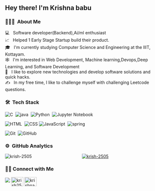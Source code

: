<h2>Hey there! I'm Krishna babu</h2>

### 👨🏻‍💻 &nbsp;About Me
💻 &nbsp; Software developer(Backend),Ai/ml enthusiast \
📈 &nbsp; Helped 1 Early Stage Startup build their product.\
🎓 &nbsp; I'm currently studying Computer Science and Engineering at the IIIT, Kottayam.\
🕸️ &nbsp; I'm interested in Web Development, Machine learning,Devops,Deep Learning, and Software Development\
📝 &nbsp; I like to explore new technologies and develop software solutions and quick hacks.\
✍️ &nbsp; In my free time, I like to challenge myself with challenging Leetcode questions. 

<!-- <img alt="Night Coding" src="./assets/Night-Coding.gif" align="right"/> -->

### 🛠 &nbsp;Tech Stack
![C](https://img.shields.io/badge/-C-05122A?style=flat&logo=C&logoColor=A8B9CC)&nbsp;
![java](https://img.shields.io/badge/-java-05122A?style=flat&logo=C%2B%2B&logoColor=00599C)&nbsp;
![Python](https://img.shields.io/badge/-Python-05122A?style=flat&logo=python)&nbsp;
![Jupyter Notebook](https://img.shields.io/badge/-Jupyter%20Notebook-05122A?style=flat&logo=jupyter) 
<!-- ![Java](https://img.shields.io/badge/-Java-05122A?style=flat&logo=Java&logoColor=FFA518)&nbsp; -->
<!-- ![PHP](https://img.shields.io/badge/-PHP-05122A?style=flat&logo=php) -->
![HTML](https://img.shields.io/badge/-HTML-05122A?style=flat&logo=HTML5)&nbsp;
![CSS](https://img.shields.io/badge/-CSS-05122A?style=flat&logo=CSS3&logoColor=1572B6)
![JavaScript](https://img.shields.io/badge/-JavaScript-05122A?style=flat&logo=javascript)&nbsp;
![spring](https://img.shields.io/badge/-spring-05122A?style=flat&logo=flask)&nbsp;
<!-- ![Node.js](https://img.shields.io/badge/-Node.js-05122A?style=flat&logo=node.js)&nbsp; -->

<!-- ![Next.js](https://img.shields.io/badge/-Next.js-05122A?style=flat&logo=next.js)&nbsp; -->
<!-- ![Express](https://img.shields.io/badge/-Express-05122A?style=flat&logo=express)&nbsp; -->
<!-- ![React Native](https://img.shields.io/badge/-React%20Native-05122A?style=flat&logo=react)\ -->
<!-- ![NumPy](https://img.shields.io/badge/-NumPy-05122A?style=flat&logo=numpy)&nbsp; -->
<!-- ![Pandas](https://img.shields.io/badge/-Pandas-05122A?style=flat&logo=pandas)&nbsp; -->
<!-- ![Django](https://img.shields.io/badge/-Django-05122A?style=flat&logo=django&logoColor=092E20)&nbsp; -->
<!-- ![PyTorch](https://img.shields.io/badge/-PyTorch-05122A?style=flat&logo=pytorch)&nbsp; -->


<!-- ![MySQL](https://img.shields.io/badge/-MySQL-05122A?style=flat&logo=mysql)&nbsp; -->
<!-- ![Firebase](https://img.shields.io/badge/-Firebase-05122A?style=flat&logo=firebase)&nbsp; -->
<!-- ![MongoDB](https://img.shields.io/badge/-MongoDB-05122A?style=flat&logo=mongodb)&nbsp; -->
![Git](https://img.shields.io/badge/-Git-05122A?style=flat&logo=git)&nbsp;
![GitHub](https://img.shields.io/badge/-GitHub-05122A?style=flat&logo=github)&nbsp;
<!-- ![Markdown](https://img.shields.io/badge/-Markdown-05122A?style=flat&logo=markdown)\ -->
<!-- ![Linux](https://img.shields.io/badge/-Linux-05122A?style=flat&logo=linux)&nbsp; -->
<!-- ![GCP](https://img.shields.io/badge/-GCP-05122A?style=flat&logo=googlecloud)&nbsp; -->



### ⚙️ &nbsp;GitHub Analytics

<p align="center">
<a href="https://github.com/Krish-2505">
  <img align="left" src="https://github-readme-stats.vercel.app/api/top-langs?username=krish-2505&show_icons=true&locale=en&layout=compact" alt="krish-2505" />
  <img align="center" src="https://github-readme-stats.vercel.app/api?username=krish-2505&show_icons=true&locale=en" alt="krish-2505" />
</a>
</p>

### 🤝🏻 Connect with Me  

<p align>
<a href="https://www.linkedin.com/in/krishna-babu-aaa14921b"><img src="https://img.shields.io/badge/-Linkedin-05122A?style=flat&logo=linkedin"></a>
<a href="https://www.leetcode.com/krish25052004" target="blank"><img align="center" src="https://raw.githubusercontent.com/rahuldkjain/github-profile-readme-generator/master/src/images/icons/Social/leet-code.svg" alt="krish25052004" height="30" width="40" /></a>
<a href="https://auth.geeksforgeeks.org/user/krishnababu25/profile" target="blank"><img align="center" src="https://raw.githubusercontent.com/rahuldkjain/github-profile-readme-generator/master/src/images/icons/Social/geeks-for-geeks.svg" alt="krishnababu25/profile" height="30" width="40" /></a>


</p>
